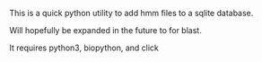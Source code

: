 This is a quick python utility to add hmm files to a sqlite database.

Will hopefully be expanded in the future to for blast.

It requires python3, biopython, and click
